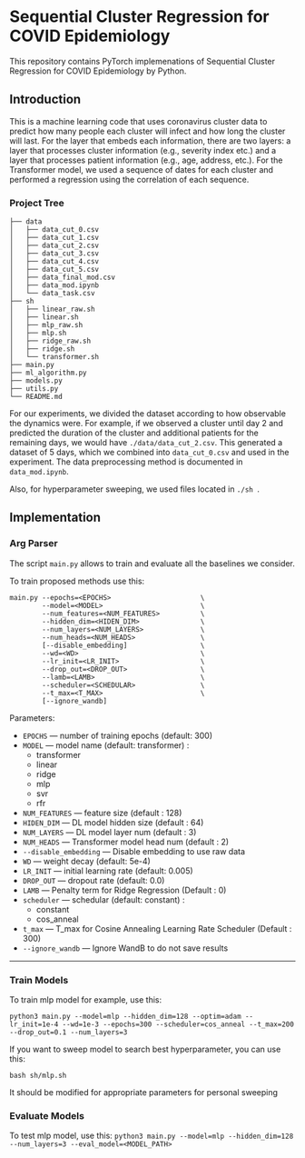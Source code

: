 # Sequential Cluster Regression for COVID Epidemiology

This repository contains PyTorch implemenations of Sequential Cluster Regression for COVID Epidemiology by Python.

## Introduction
This is a machine learning code that uses coronavirus cluster data to predict how many people each cluster will infect and how long the cluster will last. 
For the layer that embeds each information, there are two layers: a layer that processes cluster information (e.g., severity index etc.) and a layer that processes patient information (e.g., age, address, etc.).
For the Transformer model, we used a sequence of dates for each cluster and performed a regression using the correlation of each sequence.

### Project Tree
```
├── data
│   ├── data_cut_0.csv
│   ├── data_cut_1.csv
│   ├── data_cut_2.csv
│   ├── data_cut_3.csv
│   ├── data_cut_4.csv
│   ├── data_cut_5.csv
│   ├── data_final_mod.csv
│   ├── data_mod.ipynb
│   └── data_task.csv
├── sh
│   ├── linear_raw.sh
│   ├── linear.sh
│   ├── mlp_raw.sh
│   ├── mlp.sh
│   ├── ridge_raw.sh
│   ├── ridge.sh
│   └── transformer.sh
├── main.py
├── ml_algorithm.py
├── models.py
├── utils.py
└── README.md
```

For our experiments, we divided the dataset according to how observable the dynamics were. For example, if we observed a cluster until day 2 and predicted the duration of the cluster and additional patients for the remaining days, we would have ``` ./data/data_cut_2.csv ```. This generated a dataset of 5 days, which we combined into ``` data_cut_0.csv ``` and used in the experiment. The data preprocessing method is documented in ```data_mod.ipynb```.

Also, for hyperparameter sweeping, we used files located in ```./sh ```.

## Implementation

### Arg Parser

The script `main.py` allows to train and evaluate all the baselines we consider.

To train proposed methods use this:
```
main.py --epochs=<EPOCHS>                      \
        --model=<MODEL>                        \
        --num_features=<NUM_FEATURES>          \
        --hidden_dim=<HIDEN_DIM>               \
        --num_layers=<NUM_LAYERS>              \
        --num_heads=<NUM_HEADS>                \
        [--disable_embedding]                  \
        --wd=<WD>                              \
        --lr_init=<LR_INIT>                    \
        --drop_out=<DROP_OUT>                  \
        --lamb=<LAMB>                          \
        --scheduler=<SCHEDULAR>                \
        --t_max=<T_MAX>                        \
        [--ignore_wandb]
```
Parameters:
* ```EPOCHS``` &mdash; number of training epochs (default: 300)
* ```MODEL``` &mdash; model name (default: transformer) :
    - transformer
    - linear
    - ridge
    - mlp
    - svr
    - rfr
* ```NUM_FEATURES``` &mdash; feature size (default : 128)
* ```HIDEN_DIM``` &mdash; DL model hidden size (default : 64)
* ```NUM_LAYERS``` &mdash; DL model layer num (default : 3)
* ```NUM_HEADS``` &mdash; Transformer model head num (default : 2)
* ```--disable_embedding``` &mdash; Disable embedding to use raw data 
* ```WD``` &mdash; weight decay (default: 5e-4)
* ```LR_INIT``` &mdash; initial learning rate (default: 0.005)
* ```DROP_OUT``` &mdash; dropout rate (default: 0.0)
* ```LAMB``` &mdash; Penalty term for Ridge Regression (Default : 0)
* ```scheduler``` &mdash; schedular (default: constant) :
    - constant
    - cos_anneal
* ```t_max``` &mdash; T_max for Cosine Annealing Learning Rate Scheduler (Default : 300)
* ```--ignore_wandb``` &mdash; Ignore WandB to do not save results

----

### Train Models

To train mlp model for example, use this:

```python3 main.py --model=mlp --hidden_dim=128 --optim=adam --lr_init=1e-4 --wd=1e-3 --epochs=300 --scheduler=cos_anneal --t_max=200 --drop_out=0.1 --num_layers=3```

If you want to sweep model to search best hyperparameter, you can use this:

```bash sh/mlp.sh ```

It should be modified for appropriate parameters for personal sweeping

### Evaluate Models

To test mlp model, use this:
```python3 main.py --model=mlp --hidden_dim=128 --num_layers=3 --eval_model=<MODEL_PATH>```
